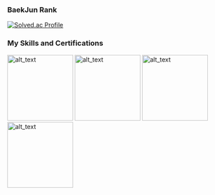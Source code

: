 
### BaekJun Rank

[![Solved.ac Profile](http://mazassumnida.wtf/api/v2/generate_badge?boj=rollony)](https://solved.ac/rollony)

### My Skills and Certifications
<!--
[<img alt="alt_text" width="200px" src="https://user-images.githubusercontent.com/30142314/173233128-57b9591a-e8d0-4132-8422-941f92276ee3.png" />](https://www.credly.com/badges/6cf52447-3419-4573-a3e8-da53b6124af8/public_url)

[<img alt="alt_text" width="200px" src="https://user-images.githubusercontent.com/30142314/173233379-f13c5f4b-fab1-434e-b38c-1aab969e7803.png" />](https://www.credly.com/badges/8628a4f0-a206-41bf-adbf-acac0bc309f3/public_url)
-->



[<img alt="alt_text" width="150px" src="https://user-images.githubusercontent.com/30142314/173233128-57b9591a-e8d0-4132-8422-941f92276ee3.png" />](https://www.credly.com/badges/6cf52447-3419-4573-a3e8-da53b6124af8/public_url)  [<img alt="alt_text" width="150px" src="https://user-images.githubusercontent.com/30142314/173233379-f13c5f4b-fab1-434e-b38c-1aab969e7803.png" />](https://www.credly.com/badges/8628a4f0-a206-41bf-adbf-acac0bc309f3/public_url)  [<img alt="alt_text" width="150px" src="https://user-images.githubusercontent.com/30142314/173233679-a0437d1d-141f-48ed-bbe5-e673b6b43abd.png" />](https://www.credly.com/badges/d256b8f3-902b-41c4-aa7d-dd08fe289f6f/public_url) [<img alt="alt_text" width="150px" src="https://user-images.githubusercontent.com/30142314/173233741-6c2eb49e-fa3c-4565-b20e-9f0af719b59f.png" />](https://www.credly.com/badges/c061f39c-9033-48d0-b44d-eed8f31650b1/public_url) 
